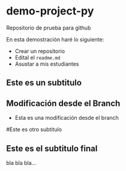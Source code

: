 ﻿# demo-project-py
Repositorio de prueba para github

En esta demostración haré lo siguiente:
* Crear un repositorio
* Edital el `readme.md`
* Asustar a mis estudiantes
## Este es un subtitulo

## Modificación desde el Branch

* Esta es una modificación desde el branch

#Este es otro subtitulo

## Este es el subtitulo final



bla bla bla...
